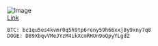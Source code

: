 ![Image](https://static.wixstatic.com/media/7ac599_10e3d91fb1e3408fa7bf4b03f28670ce~mv2.jpg/v1/fill/w_764,h_764,al_c,q_85,usm_0.66_1.00_0.01/7ac599_10e3d91fb1e3408fa7bf4b03f28670ce~mv2.webp) <br />
[Link](https://www.avogado6.com/diary2020?lightbox=dataItem-kgyq2h465)
```
BTC: bc1qu5es4kvmr0q5h9tp6reny59h66xxj8y9xny7q8
DOGE: D89XbqvVMeJYzM4ikXcmRHUn9oQpyYLgdZ
```
